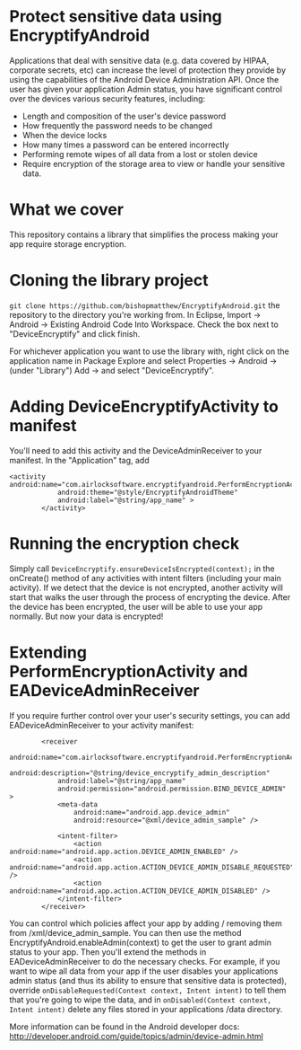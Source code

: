 # Protect sensitive data using EncryptifyAndroid

Applications that deal with sensitive data (e.g. data covered by HIPAA, corporate secrets, etc) can increase the level of protection they provide by using the capabilities of the Android  Device Administration API. Once the user has given your application Admin status, you have significant control over the devices various security features, including:
- Length and composition of the user's device password 
- How frequently the password needs to be changed
- When the device locks
- How many times a password can be entered incorrectly
- Performing remote wipes of all data from a lost or stolen device
- Require encryption of the storage area to view or handle your sensitive data.

# What we cover

This repository contains a library that simplifies the process making your app require storage encryption. 

# Cloning the library project
`git clone https://github.com/bishopmatthew/EncryptifyAndroid.git` the repository to the directory you're working from. In Eclipse, Import -> Android -> Existing Android Code Into Workspace. Check the box next to "DeviceEncryptify" and click finish.

For whichever application you want to use the library with, right click on the application name in Package Explore and select Properties -> Android -> (under "Library") Add -> and select "DeviceEncryptify".

# Adding DeviceEncryptifyActivity to manifest
You'll need to add this activity and the DeviceAdminReceiver to your manifest. In the "Application" tag, add

```
<activity android:name="com.airlocksoftware.encryptifyandroid.PerformEncryptionActivity"
            android:theme="@style/EncryptifyAndroidTheme" 
            android:label="@string/app_name" >
        </activity>
```

# Running the encryption check
Simply call `DeviceEncryptify.ensureDeviceIsEncrypted(context);` in the onCreate() method of any activities with intent filters (including your main activity). If we detect that the device is not encrypted, another activity will start that walks the user through the process of encrypting the device. After the device has been encrypted, the user will be able to use your app normally. But now your data is encrypted!

# Extending PerformEncryptionActivity and EADeviceAdminReceiver

If you require further control over your user's security settings, you can add EADeviceAdminReceiver to your activity manifest:
```
        <receiver
            android:name="com.airlocksoftware.encryptifyandroid.PerformEncryptionActivity$EADeviceAdminReceiver"
            android:description="@string/device_encryptify_admin_description"
            android:label="@string/app_name"
            android:permission="android.permission.BIND_DEVICE_ADMIN" >
            <meta-data
                android:name="android.app.device_admin"
                android:resource="@xml/device_admin_sample" />

            <intent-filter>
                <action android:name="android.app.action.DEVICE_ADMIN_ENABLED" />
                <action android:name="android.app.action.ACTION_DEVICE_ADMIN_DISABLE_REQUESTED" />
                <action android:name="android.app.action.ACTION_DEVICE_ADMIN_DISABLED" />
            </intent-filter>
        </receiver>
```

You can control which policies affect your app by adding / removing them from /xml/device_admin_sample. You can then use the method EncryptifyAndroid.enableAdmin(context) to get the user to grant admin status to your app. Then you'll extend the methods in EADeviceAdminReceiver to do the necessary checks. For example, if you want to wipe all data from your app if the user disables your applications admin status (and thus its ability to ensure that sensitive data is protected), override `onDisableRequested(Context context, Intent intent)` to tell them that you're going to wipe the data, and in `onDisabled(Context context, Intent intent)` delete any files stored in your applications /data directory.

More information can be found in the Android developer docs:
http://developer.android.com/guide/topics/admin/device-admin.html